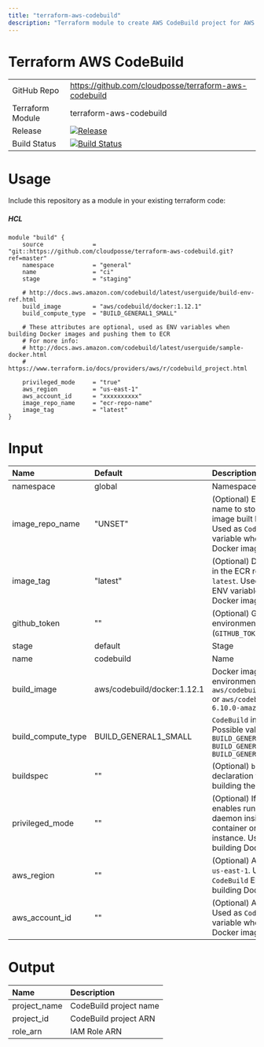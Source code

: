 ```yaml
---
title: "terraform-aws-codebuild"
description: "Terraform module to create AWS CodeBuild project for AWS CodePipeline"
---
```

# Terraform AWS CodeBuild

|                  |                                                                                                                                                            |
|:-----------------|:-----------------------------------------------------------------------------------------------------------------------------------------------------------|
| GitHub Repo      | https://github.com/cloudposse/terraform-aws-codebuild                                                                                                      |
| Terraform Module | terraform-aws-codebuild                                                                                                                                    |
| Release          | [![Release](https://img.shields.io/github/release/cloudposse/terraform-aws-codebuild.svg)](https://github.com/cloudposse/terraform-aws-codebuild/releases) |
| Build Status     | [![Build Status](https://travis-ci.org/cloudposse/terraform-aws-codebuild.svg)](https://travis-ci.org/cloudposse/terraform-aws-codebuild)                  |


# Usage

Include this repository as a module in your existing terraform code:

##### HCL
```hcl
module "build" {
    source              = "git::https://github.com/cloudposse/terraform-aws-codebuild.git?ref=master"
    namespace           = "general"
    name                = "ci"
    stage               = "staging"

    # http://docs.aws.amazon.com/codebuild/latest/userguide/build-env-ref.html
    build_image         = "aws/codebuild/docker:1.12.1"
    build_compute_type  = "BUILD_GENERAL1_SMALL"

    # These attributes are optional, used as ENV variables when building Docker images and pushing them to ECR
    # For more info:
    # http://docs.aws.amazon.com/codebuild/latest/userguide/sample-docker.html
    # https://www.terraform.io/docs/providers/aws/r/codebuild_project.html

    privileged_mode     = "true"
    aws_region          = "us-east-1"
    aws_account_id      = "xxxxxxxxxx"
    image_repo_name     = "ecr-repo-name"
    image_tag           = "latest"
}
```

# Input

| Name               | Default                     | Description                                                                                                                                          |
|:-------------------|:----------------------------|:-----------------------------------------------------------------------------------------------------------------------------------------------------|
| namespace          | global                      | Namespace                                                                                                                                            |
| image_repo_name    | "UNSET"                     | (Optional) ECR repository name to store the Docker image built by this module. Used as `CodeBuild` ENV variable when building Docker images          |
| image_tag          | "latest"                    | (Optional) Docker image tag in the ECR repository, _e.g._ `latest`. Used as `CodeBuild` ENV variable when building Docker images                     |
| github_token       | ""                          | (Optional) GitHub auth token environment variable (`GITHUB_TOKEN`)                                                                                   |
| stage              | default                     | Stage                                                                                                                                                |
| name               | codebuild                   | Name                                                                                                                                                 |
| build_image        | aws/codebuild/docker:1.12.1 | Docker image for build environment, _e.g._ `aws/codebuild/docker:1.12.1` or `aws/codebuild/eb-nodejs-6.10.0-amazonlinux-64:4.0.0`                    |
| build_compute_type | BUILD_GENERAL1_SMALL        | `CodeBuild` instance size.  Possible values are: ```BUILD_GENERAL1_SMALL``` ```BUILD_GENERAL1_MEDIUM``` ```BUILD_GENERAL1_LARGE```                   |
| buildspec          | ""                          | (Optional) `buildspec` declaration to use for building the project                                                                                   |
| privileged_mode    | ""                          | (Optional) If set to true, enables running the Docker daemon inside a Docker container on the `CodeBuild` instance. Used when building Docker images |
| aws_region         | ""                          | (Optional) AWS Region, _e.g._ `us-east-1`. Used as `CodeBuild` ENV variable when building Docker images                                              |
| aws_account_id     | ""                          | (Optional) AWS Account ID. Used as `CodeBuild` ENV variable when building Docker images                                                              |

# Output

| Name         | Description            |
|:-------------|:-----------------------|
| project_name | CodeBuild project name |
| project_id   | CodeBuild project ARN  |
| role_arn     | IAM Role ARN           |
